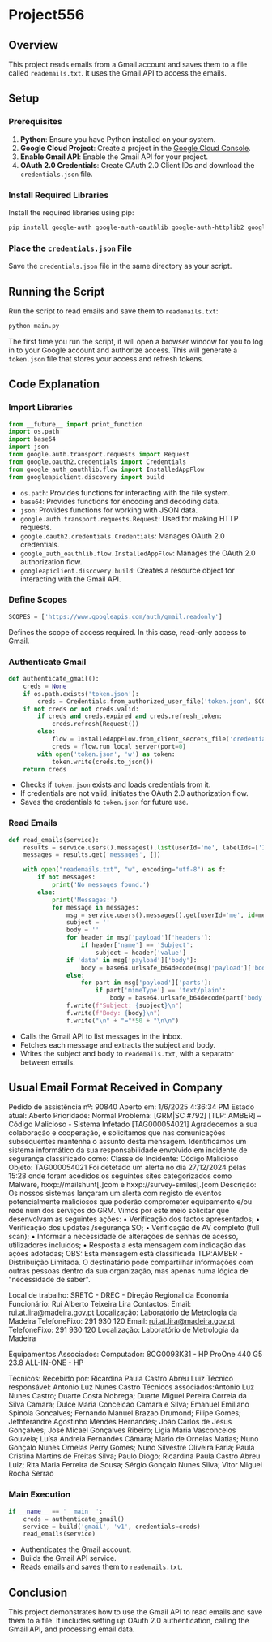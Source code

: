 # Project556

## Overview

This project reads emails from a Gmail account and saves them to a file called `reademails.txt`. It uses the Gmail API to access the emails.

## Setup

### Prerequisites

1. **Python**: Ensure you have Python installed on your system.
2. **Google Cloud Project**: Create a project in the [Google Cloud Console](https://console.cloud.google.com/).
3. **Enable Gmail API**: Enable the Gmail API for your project.
4. **OAuth 2.0 Credentials**: Create OAuth 2.0 Client IDs and download the `credentials.json` file.

### Install Required Libraries

Install the required libraries using pip:

```sh
pip install google-auth google-auth-oauthlib google-auth-httplib2 google-api-python-client
```

### Place the `credentials.json` File

Save the `credentials.json` file in the same directory as your script.

## Running the Script

Run the script to read emails and save them to `reademails.txt`:

```sh
python main.py
```

The first time you run the script, it will open a browser window for you to log in to your Google account and authorize access. This will generate a `token.json` file that stores your access and refresh tokens.

## Code Explanation

### Import Libraries

```python
from __future__ import print_function
import os.path
import base64
import json
from google.auth.transport.requests import Request
from google.oauth2.credentials import Credentials
from google_auth_oauthlib.flow import InstalledAppFlow
from googleapiclient.discovery import build
```

- `os.path`: Provides functions for interacting with the file system.
- `base64`: Provides functions for encoding and decoding data.
- `json`: Provides functions for working with JSON data.
- `google.auth.transport.requests.Request`: Used for making HTTP requests.
- `google.oauth2.credentials.Credentials`: Manages OAuth 2.0 credentials.
- `google_auth_oauthlib.flow.InstalledAppFlow`: Manages the OAuth 2.0 authorization flow.
- `googleapiclient.discovery.build`: Creates a resource object for interacting with the Gmail API.

### Define Scopes

```python
SCOPES = ['https://www.googleapis.com/auth/gmail.readonly']
```

Defines the scope of access required. In this case, read-only access to Gmail.

### Authenticate Gmail

```python
def authenticate_gmail():
    creds = None
    if os.path.exists('token.json'):
        creds = Credentials.from_authorized_user_file('token.json', SCOPES)
    if not creds or not creds.valid:
        if creds and creds.expired and creds.refresh_token:
            creds.refresh(Request())
        else:
            flow = InstalledAppFlow.from_client_secrets_file('credentials.json', SCOPES)
            creds = flow.run_local_server(port=0)
        with open('token.json', 'w') as token:
            token.write(creds.to_json())
    return creds
```

- Checks if `token.json` exists and loads credentials from it.
- If credentials are not valid, initiates the OAuth 2.0 authorization flow.
- Saves the credentials to `token.json` for future use.

### Read Emails

```python
def read_emails(service):
    results = service.users().messages().list(userId='me', labelIds=['INBOX']).execute()
    messages = results.get('messages', [])

    with open("reademails.txt", "w", encoding="utf-8") as f:
        if not messages:
            print('No messages found.')
        else:
            print('Messages:')
            for message in messages:
                msg = service.users().messages().get(userId='me', id=message['id']).execute()
                subject = ''
                body = ''
                for header in msg['payload']['headers']:
                    if header['name'] == 'Subject':
                        subject = header['value']
                if 'data' in msg['payload']['body']:
                    body = base64.urlsafe_b64decode(msg['payload']['body']['data']).decode('utf-8')
                else:
                    for part in msg['payload']['parts']:
                        if part['mimeType'] == 'text/plain':
                            body = base64.urlsafe_b64decode(part['body']['data']).decode('utf-8')
                f.write(f"Subject: {subject}\n")
                f.write(f"Body: {body}\n")
                f.write("\n" + "="*50 + "\n\n")
```

- Calls the Gmail API to list messages in the inbox.
- Fetches each message and extracts the subject and body.
- Writes the subject and body to `reademails.txt`, with a separator between emails.

## Usual Email Format Received in Company
Pedido de assistência nº: 90840
Aberto em: 1/6/2025 4:36:34 PM
Estado atual: Aberto
Prioridade: Normal
Problema: [GRM|SC #792] [TLP: AMBER] – Código Malicioso - Sistema Infetado [TAG000054021] Agradecemos a sua colaboração e cooperação, e solicitamos que nas comunicações subsequentes mantenha o assunto desta mensagem. Identificámos um sistema informático da sua responsabilidade envolvido em incidente de segurança classificado como: Classe de Incidente: Código Malicioso Objeto: TAG000054021 Foi detetado um alerta no dia 27/12/2024 pelas 15:28 onde foram acedidos os seguintes sites categorizados como Malware, hxxp://mailshunt[.]com e hxxp://survey-smiles[.]com Descrição: Os nossos sistemas lançaram um alerta com registo de eventos potencialmente maliciosos que poderão comprometer equipamento e/ou rede num dos serviços do GRM. Vimos por este meio solicitar que desenvolvam as seguintes ações: • Verificação dos factos apresentados; • Verificação dos updates /segurança SO; • Verificação de AV completo (full scan); • Informar a necessidade de alterações de senhas de acesso, utilizadores incluídos; • Resposta a esta mensagem com indicação das ações adotadas; OBS: Esta mensagem está classificada TLP:AMBER - Distribuição Limitada. O destinatário pode compartilhar informações com outras pessoas dentro da sua organização, mas apenas numa lógica de "necessidade de saber". 

Local de trabalho: SRETC - DREC - Direção Regional da Economia
Funcionário: Rui Alberto Teixeira Lira
Contactos: 
Email: rui.at.lira@madeira.gov.pt
Localização: Laboratório de Metrologia da Madeira
TelefoneFixo: 291 930 120
Email: rui.at.lira@madeira.gov.pt
TelefoneFixo: 291 930 120
Localização: Laboratório de Metrologia da Madeira

Equipamentos Associados: 
Computador: 8CG0093K31 - HP ProOne 440 G5 23.8 ALL-IN-ONE - HP

Técnicos:
Recebido por: Ricardina Paula Castro Abreu Luiz
Técnico responsável: Antonio Luz Nunes Castro
Técnicos associados:Antonio Luz Nunes Castro; Duarte Costa Nobrega; Duarte Miguel Pereira Correia da Silva Camara; Dulce Maria Conceicao Camara e Silva; Emanuel Emiliano Spinola Goncalves; Fernando Manuel Brazao Drumond; Filipe Gomes; Jethferandre Agostinho Mendes Hernandes; João Carlos de Jesus Gonçalves; José Micael Gonçalves Ribeiro; Ligia Maria Vasconcelos Gouveia; Luísa Andreia Fernandes Câmara; Mario de Ornelas Matias; Nuno Gonçalo Nunes Ornelas Perry Gomes; Nuno Silvestre Oliveira Faria; Paula Cristina Martins de Freitas Silva; Paulo Diogo; Ricardina Paula Castro Abreu Luiz; Rita Maria Ferreira de Sousa; Sérgio Gonçalo Nunes Silva; Vitor Miguel Rocha Serrao



### Main Execution

```python
if __name__ == '__main__':
    creds = authenticate_gmail()
    service = build('gmail', 'v1', credentials=creds)
    read_emails(service)
```

- Authenticates the Gmail account.
- Builds the Gmail API service.
- Reads emails and saves them to `reademails.txt`.

## Conclusion

This project demonstrates how to use the Gmail API to read emails and save them to a file. It includes setting up OAuth 2.0 authentication, calling the Gmail API, and processing email data.
